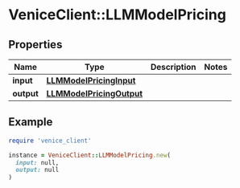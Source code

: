 # VeniceClient::LLMModelPricing

## Properties

| Name | Type | Description | Notes |
| ---- | ---- | ----------- | ----- |
| **input** | [**LLMModelPricingInput**](LLMModelPricingInput.md) |  |  |
| **output** | [**LLMModelPricingOutput**](LLMModelPricingOutput.md) |  |  |

## Example

```ruby
require 'venice_client'

instance = VeniceClient::LLMModelPricing.new(
  input: null,
  output: null
)
```

